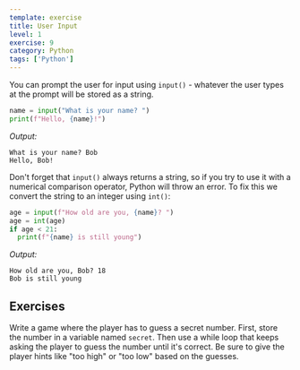 ```yaml
---
template: exercise
title: User Input
level: 1
exercise: 9
category: Python
tags: ['Python']
---
```


You can prompt the user for input using `input()` - whatever the user types at the prompt will be stored as a string.

```python
name = input("What is your name? ")
print(f"Hello, {name}!")
```
*Output:*
```
What is your name? Bob
Hello, Bob!
```

Don't forget that `input()` always returns a string, so if you try to use it with a numerical comparison operator, Python will throw an error. To fix this we convert the string to an integer using `int()`:

```python
age = input(f"How old are you, {name}? ")
age = int(age)
if age < 21:
  print(f"{name} is still young")
```
*Output:*
```
How old are you, Bob? 18
Bob is still young
```

## Exercises

Write a game where the player has to guess a secret number. First, store the number in a variable named `secret`. Then use a while loop that keeps asking the player to guess the number until it's correct. Be sure to give the player hints like "too high" or "too low" based on the guesses.
